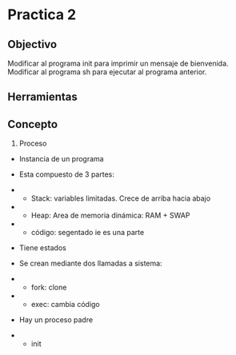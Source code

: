 # Practica 2

## Objectivo

Modificar al programa init para imprimir un mensaje de bienvenida.
Modificar al programa sh para ejecutar al programa anterior.

## Herramientas

## Concepto
1) Proceso

+ Instancia de un programa

+ Esta compuesto de 3 partes:

+ + Stack: variables limitadas. Crece de arriba hacia abajo

+ + Heap: Area de memoria dinámica: RAM + SWAP

+ + código: segentado ie es una parte

+ Tiene estados

+ Se crean mediante dos llamadas a sistema:

+ + fork: clone

+ + exec: cambia código

+ Hay un proceso padre

+ + init

